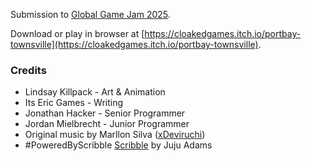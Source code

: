 Submission to [Global Game Jam 2025](https://globalgamejam.org/games/2025/portbay-townsville-3).

Download or play in browser at [https://cloakedgames.itch.io/portbay-townsville](https://cloakedgames.itch.io/portbay-townsville).

### Credits
* Lindsay Killpack - Art & Animation
* Its Eric Games - Writing
* Jonathan Hacker - Senior Programmer
* Jordan Mielbrecht - Junior Programmer
* Original music by Marllon Silva ([xDeviruchi](https://www.youtube.com/xdeviruchi))
* #PoweredByScribble [Scribble](https://github.com/JujuAdams/scribble) by Juju Adams
